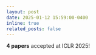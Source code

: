 ```yaml
---
layout: post
date: 2025-01-12 15:59:00-0400
inline: true
related_posts: false
---
```


**4 papers** accepted at ICLR 2025!






